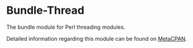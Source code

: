# Bundle-Thread
The bundle module for Perl threading modules.

Detailed information regarding this module can be found on [MetaCPAN](https://metacpan.org/pod/Bundle::Thread).

